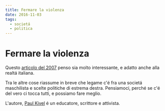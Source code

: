 ```yaml
---
title: Fermare la violenza
date: 2016-11-03
tags:
  - societá
  - politica
---
```


# Fermare la violenza

Questo [articolo del 2007](ToStopMaleViolence.pdf) penso sia molto interessante, e adatto anche alla realtá italiana.

Tra le altre cose riassume in breve che legame c'é fra una societá maschilista e scelte politiche di estrema destra. Pensiamoci, perché se c'é del vero ci tocca tutti, e possiamo fare meglio.

L'autore, [Paul Kivel](http://paulkivel.com) é un educatore, scrittore e attivista.
